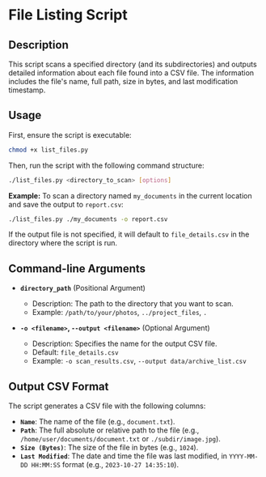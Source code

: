 # File Listing Script

## Description
This script scans a specified directory (and its subdirectories) and outputs detailed information about each file found into a CSV file. The information includes the file's name, full path, size in bytes, and last modification timestamp.

## Usage

First, ensure the script is executable:
```bash
chmod +x list_files.py
```

Then, run the script with the following command structure:
```bash
./list_files.py <directory_to_scan> [options]
```

**Example:**
To scan a directory named `my_documents` in the current location and save the output to `report.csv`:
```bash
./list_files.py ./my_documents -o report.csv
```

If the output file is not specified, it will default to `file_details.csv` in the directory where the script is run.

## Command-line Arguments

-   **`directory_path`** (Positional Argument)
    -   Description: The path to the directory that you want to scan.
    -   Example: `/path/to/your/photos`, `../project_files`, `.`

-   **`-o <filename>`, `--output <filename>`** (Optional Argument)
    -   Description: Specifies the name for the output CSV file.
    -   Default: `file_details.csv`
    -   Example: `-o scan_results.csv`, `--output data/archive_list.csv`

## Output CSV Format

The script generates a CSV file with the following columns:

-   **`Name`**: The name of the file (e.g., `document.txt`).
-   **`Path`**: The full absolute or relative path to the file (e.g., `/home/user/documents/document.txt` or `./subdir/image.jpg`).
-   **`Size (Bytes)`**: The size of the file in bytes (e.g., `1024`).
-   **`Last Modified`**: The date and time the file was last modified, in `YYYY-MM-DD HH:MM:SS` format (e.g., `2023-10-27 14:35:10`).
